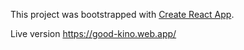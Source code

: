 This project was bootstrapped with [Create React App](https://github.com/facebook/create-react-app).


Live version https://good-kino.web.app/